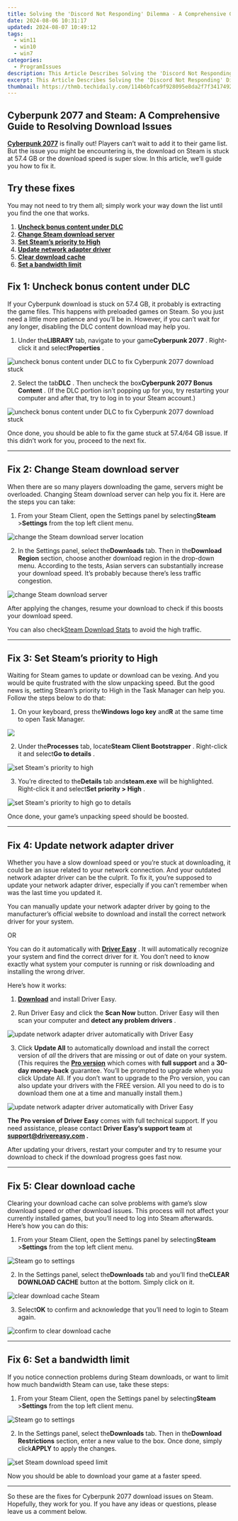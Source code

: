 ```yaml
---
title: Solving the 'Discord Not Responding' Dilemma - A Comprehensive Guide
date: 2024-08-06 10:31:17
updated: 2024-08-07 10:49:12
tags:
  - win11
  - win10
  - win7
categories:
  - ProgramIssues
description: This Article Describes Solving the 'Discord Not Responding' Dilemma - A Comprehensive Guide
excerpt: This Article Describes Solving the 'Discord Not Responding' Dilemma - A Comprehensive Guide
thumbnail: https://thmb.techidaily.com/114b6bfca9f928095e8da2f7f3417492afac50bf37b6d4d36fe64b43b43e9aea.jpg
---
```


## Cyberpunk 2077 and Steam: A Comprehensive Guide to Resolving Download Issues

**[Cyberpunk 2077](https://www.epicgames.com/store/en-US/p/cyberpunk-2077?epic%5Fcreator%5Fid=28725b529b5346a38a080b6a920aa97a&epic%5Fgame%5Fid=77f2b98e2cef40c8a7437518bf420e47)**  is finally out! Players can’t wait to add it to their game list. But the issue you might be encountering is, the download on Steam is stuck at 57.4 GB or the download speed is super slow. In this article, we’ll guide you how to fix it.

## Try these fixes

 You may not need to try them all; simply work your way down the list until you find the one that works.

1. **[Uncheck bonus content under DLC](https://tools.techidaily.com/drivereasy/download/)**
2. **[Change Steam download server](https://tools.techidaily.com/drivereasy/download/)**
3. **[Set Steam’s priority to High](https://tools.techidaily.com/drivereasy/download/)**
4. **[Update network adapter driver](https://tools.techidaily.com/drivereasy/download/)**
5. **[Clear download cache](https://tools.techidaily.com/drivereasy/download/)**
6. **[Set a bandwidth limit](https://tools.techidaily.com/drivereasy/download/)**

## Fix 1: Uncheck bonus content under DLC

 If your Cyberpunk download is stuck on 57.4 GB, it probably is extracting the game files. This happens with preloaded games on Steam. So you just need a little more patience and you’ll be in. However, if you can’t wait for any longer, disabling the DLC content download may help you.

 1) Under the**LIBRARY** tab, navigate to your game**Cyberpunk 2077** . Right-click it and select**Properties** .  
  
![uncheck bonus content under DLC to fix Cyberpunk 2077 download stuck ](https://images.drivereasy.com/wp-content/uploads/2020/12/click-on-Properties-on-Steam.jpg)

 2) Select the tab**DLC** . Then uncheck the box**Cyberpunk 2077 Bonus Content** . (If the DLC portion isn’t popping up for you, try restarting your computer and after that, try to log in to your Steam account.)  
  
![uncheck bonus content under DLC to fix Cyberpunk 2077 download stuck ](https://images.drivereasy.com/wp-content/uploads/2020/12/DLC-uncheck-install.jpg)

 Once done, you should be able to fix the game stuck at 57.4/64 GB issue. If this didn’t work for you, proceed to the next fix.

---

## Fix 2: Change Steam download server

 When there are so many players downloading the game, servers might be overloaded. Changing Steam download server can help you fix it. Here are the steps you can take:

 1) From your Steam Client, open the Settings panel by selecting**Steam** \>**Settings** from the top left client menu.  
  
![change the Steam download server location](https://images.drivereasy.com/wp-content/uploads/2020/12/change-the-download-server-location.jpg)

 2) In the Settings panel, select the**Downloads** tab. Then in the**Download Region** section, choose another download region in the drop-down menu. According to the tests, Asian servers can substantially increase your download speed. It’s probably because there’s less traffic congestion.  
  
![change Steam download server](https://images.drivereasy.com/wp-content/uploads/2020/12/change-the-download-server-location-donwnload-region.jpg)
  
 After applying the changes, resume your download to check if this boosts your download speed.

 You can also check[Steam Download Stats](https://store.steampowered.com/stats/content/) to avoid the high traffic.

---

## Fix 3: Set Steam’s priority to High

 Waiting for Steam games to update or download can be vexing. And you would be quite frustrated with the slow unpacking speed. But the good news is, setting Steam’s priority to High in the Task Manager can help you. Follow the steps below to do that:

 1) On your keyboard, press the**Windows logo key** and**R** at the same time to open Task Manager.

![](https://images.drivereasy.com/wp-content/uploads/2020/12/set-Steams-priority-to-high-in-the-Task-Manager-to-help-with-the-unpacking-speed.jpg)

 2) Under the**Processes** tab, locate**Steam Client Bootstrapper** . Right-click it and select**Go to details** .  
  
![set Steam's priority to high](https://images.drivereasy.com/wp-content/uploads/2020/12/set-Steams-priority-to-high.jpg)

 3) You’re directed to the**Details** tab and**steam.exe** will be highlighted. Right-click it and select**Set priority > High** .  
  
![set Steam's priority to high go to details](https://images.drivereasy.com/wp-content/uploads/2020/12/set-Steams-priority-to-high-go-to-details.jpg)

Once done, your game’s unpacking speed should be boosted.

---

## Fix 4: Update network adapter driver

 Whether you have a slow download speed or you’re stuck at downloading, it could be an issue related to your network connection. And your outdated network adapter driver can be the culprit. To fix it, you’re supposed to update your network adapter driver, especially if you can’t remember when was the last time you updated it.

 You can manually update your network adapter driver by going to the manufacturer’s official website to download and install the correct network driver for your system.

OR

 You can do it automatically with **[Driver Easy](https://tools.techidaily.com/drivereasy/download/)**  . It will automatically recognize your system and find the correct driver for it. You don’t need to know exactly what system your computer is running or risk downloading and installing the wrong driver.

Here’s how it works:

 1) **[Download](https://tools.techidaily.com/drivereasy/download/)**  and install Driver Easy.

 2) Run Driver Easy and click the **Scan Now** button. Driver Easy will then scan your computer and **detect any problem drivers** .

![update network adapter driver automatically with Driver Easy](https://images.drivereasy.com/wp-content/uploads/2020/11/Scan-now-1.jpg)

 3) Click **Update All** to automatically download and install the correct version of _all_ the drivers that are missing or out of date on your system.  
 (This requires the **[Pro version](https://tools.techidaily.com/drivereasy/download/)**  which comes with **full support**  and a **30-day money-back**  guarantee. You’ll be prompted to upgrade when you click Update All. If you don’t want to upgrade to the Pro version, you can also update your drivers with the FREE version. All you need to do is to download them one at a time and manually install them.)

![update network adapter driver automatically with Driver Easy](https://images.drivereasy.com/wp-content/uploads/2020/11/update-network-adapter-driver.jpg)

**The Pro version of Driver Easy** comes with full technical support. If you need assistance, please contact **Driver Easy’s support team** at **[support@drivereasy.com](https://tools.techidaily.com/drivereasy/download/) .**

 After updating your drivers, restart your computer and try to resume your download to check if the download progress goes fast now.

---

## Fix 5: Clear download cache

 Clearing your download cache can solve problems with game’s slow download speed or other download issues. This process will not affect your currently installed games, but you’ll need to log into Steam afterwards. Here’s how you can do this:

 1) From your Steam Client, open the Settings panel by selecting**Steam** \>**Settings** from the top left client menu.  
  
![Steam go to settings](https://images.drivereasy.com/wp-content/uploads/2020/12/change-the-download-server-location.jpg)

 2) In the Settings panel, select the**Downloads** tab and you’ll find the**CLEAR DOWNLOAD CACHE** button at the bottom. Simply click on it.  
  
![clear download cache Steam](https://images.drivereasy.com/wp-content/uploads/2020/12/clear-download-cache.jpg)

 3) Select**OK** to confirm and acknowledge that you’ll need to login to Steam again.  
  
![confirm to clear download cache](https://images.drivereasy.com/wp-content/uploads/2020/12/confirm.jpg)

---

## Fix 6: Set a bandwidth limit

 If you notice connection problems during Steam downloads, or want to limit how much bandwidth Steam can use, take these steps:

 1) From your Steam Client, open the Settings panel by selecting**Steam** \>**Settings** from the top left client menu.  
  
![Steam go to settings](https://images.drivereasy.com/wp-content/uploads/2020/12/change-the-download-server-location.jpg)

 2) In the Settings panel, select the**Downloads** tab. Then in the**Download Restrictions** section, enter a new value to the box. Once done, simply click**APPLY** to apply the changes.  
  
![set Steam download speed limit](https://images.drivereasy.com/wp-content/uploads/2020/12/set-download-speed-llimit.jpg)

Now you should be able to download your game at a faster speed.

---

 So these are the fixes for Cyberpunk 2077 download issues on Steam. Hopefully, they work for you. If you have any ideas or questions, please leave us a comment below.

<ins class="adsbygoogle"
     style="display:block"
     data-ad-format="autorelaxed"
     data-ad-client="ca-pub-7571918770474297"
     data-ad-slot="1223367746"></ins>



<ins class="adsbygoogle"
     style="display:block"
     data-ad-client="ca-pub-7571918770474297"
     data-ad-slot="8358498916"
     data-ad-format="auto"
     data-full-width-responsive="true"></ins>
